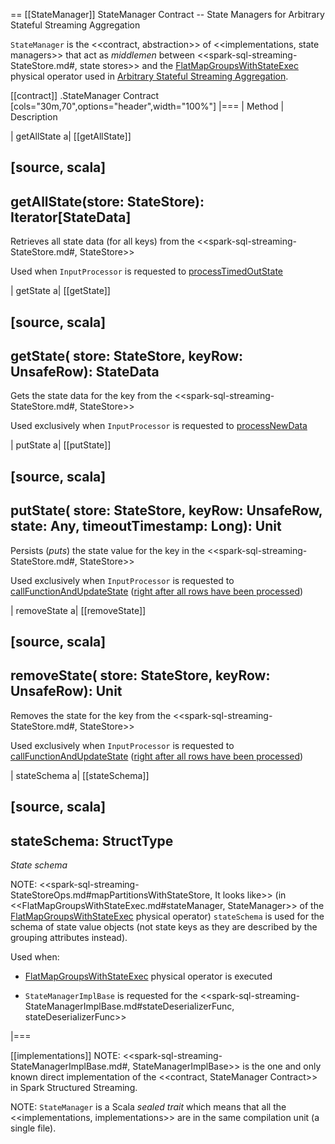 == [[StateManager]] StateManager Contract -- State Managers for Arbitrary Stateful Streaming Aggregation

`StateManager` is the <<contract, abstraction>> of <<implementations, state managers>> that act as _middlemen_ between <<spark-sql-streaming-StateStore.md#, state stores>> and the [FlatMapGroupsWithStateExec](physical-operators/FlatMapGroupsWithStateExec.md) physical operator used in [Arbitrary Stateful Streaming Aggregation](arbitrary-stateful-streaming-aggregation.md).

[[contract]]
.StateManager Contract
[cols="30m,70",options="header",width="100%"]
|===
| Method
| Description

| getAllState
a| [[getAllState]]

[source, scala]
----
getAllState(store: StateStore): Iterator[StateData]
----

Retrieves all state data (for all keys) from the <<spark-sql-streaming-StateStore.md#, StateStore>>

Used when `InputProcessor` is requested to [processTimedOutState](InputProcessor.md#processTimedOutState)

| getState
a| [[getState]]

[source, scala]
----
getState(
  store: StateStore,
  keyRow: UnsafeRow): StateData
----

Gets the state data for the key from the <<spark-sql-streaming-StateStore.md#, StateStore>>

Used exclusively when `InputProcessor` is requested to [processNewData](InputProcessor.md#processNewData)

| putState
a| [[putState]]

[source, scala]
----
putState(
  store: StateStore,
  keyRow: UnsafeRow,
  state: Any,
  timeoutTimestamp: Long): Unit
----

Persists (_puts_) the state value for the key in the <<spark-sql-streaming-StateStore.md#, StateStore>>

Used exclusively when `InputProcessor` is requested to [callFunctionAndUpdateState](InputProcessor.md#callFunctionAndUpdateState) ([right after all rows have been processed](InputProcessor.md#onIteratorCompletion))

| removeState
a| [[removeState]]

[source, scala]
----
removeState(
  store: StateStore,
  keyRow: UnsafeRow): Unit
----

Removes the state for the key from the <<spark-sql-streaming-StateStore.md#, StateStore>>

Used exclusively when `InputProcessor` is requested to [callFunctionAndUpdateState](InputProcessor.md#callFunctionAndUpdateState) ([right after all rows have been processed](InputProcessor.md#onIteratorCompletion))

| stateSchema
a| [[stateSchema]]

[source, scala]
----
stateSchema: StructType
----

*State schema*

NOTE: <<spark-sql-streaming-StateStoreOps.md#mapPartitionsWithStateStore, It looks like>> (in <<FlatMapGroupsWithStateExec.md#stateManager, StateManager>> of the [FlatMapGroupsWithStateExec](physical-operators/FlatMapGroupsWithStateExec.md) physical operator) `stateSchema` is used for the schema of state value objects (not state keys as they are described by the grouping attributes instead).

Used when:

* [FlatMapGroupsWithStateExec](physical-operators/FlatMapGroupsWithStateExec.md) physical operator is executed

* `StateManagerImplBase` is requested for the <<spark-sql-streaming-StateManagerImplBase.md#stateDeserializerFunc, stateDeserializerFunc>>

|===

[[implementations]]
NOTE: <<spark-sql-streaming-StateManagerImplBase.md#, StateManagerImplBase>> is the one and only known direct implementation of the <<contract, StateManager Contract>> in Spark Structured Streaming.

NOTE: `StateManager` is a Scala *sealed trait* which means that all the <<implementations, implementations>> are in the same compilation unit (a single file).
